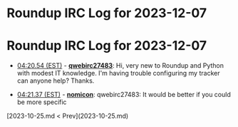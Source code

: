 # Roundup IRC Log for 2023-12-07 #
# Roundup IRC Log for 2023-12-07
* <a href="#04:20.54" id="04:20.54">04:20.54 (EST)</a> - __[qwebirc27483](https://github.com/qwebirc27483)__: Hi, very new to Roundup and Python with modest IT knowledge. I'm having trouble configuring my tracker can anyone help? Thanks.

* <a href="#04:21.37" id="04:21.37">04:21.37 (EST)</a> - __[nomicon](https://github.com/nomicon)__: qwebirc27483: It would be better if you could be more specific

<div class="inpage-footer">
[2023-10-25.md < Prev](2023-10-25.md)
</div>
